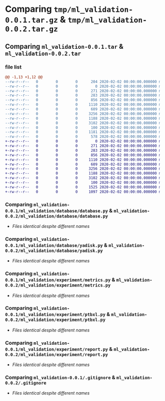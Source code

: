 # Comparing `tmp/ml_validation-0.0.1.tar.gz` & `tmp/ml_validation-0.0.2.tar.gz`

## Comparing `ml_validation-0.0.1.tar` & `ml_validation-0.0.2.tar`

### file list

```diff
@@ -1,13 +1,12 @@
--rw-r--r--   0        0        0      204 2020-02-02 00:00:00.000000 ml_validation-0.0.1/requirements.txt
--rw-r--r--   0        0        0        0 2020-02-02 00:00:00.000000 ml_validation-0.0.1/ml_validation/validation.py
--rw-r--r--   0        0        0      271 2020-02-02 00:00:00.000000 ml_validation-0.0.1/ml_validation/callable/dummy.py
--rw-r--r--   0        0        0      283 2020-02-02 00:00:00.000000 ml_validation-0.0.1/ml_validation/callable/torch.py
--rw-r--r--   0        0        0      856 2020-02-02 00:00:00.000000 ml_validation-0.0.1/ml_validation/database/database.py
--rw-r--r--   0        0        0     1110 2020-02-02 00:00:00.000000 ml_validation-0.0.1/ml_validation/database/yadisk.py
--rw-r--r--   0        0        0      609 2020-02-02 00:00:00.000000 ml_validation-0.0.1/ml_validation/experiment/metrics.py
--rw-r--r--   0        0        0     3256 2020-02-02 00:00:00.000000 ml_validation-0.0.1/ml_validation/experiment/ptbxl.py
--rw-r--r--   0        0        0     1188 2020-02-02 00:00:00.000000 ml_validation-0.0.1/ml_validation/experiment/report.py
--rw-r--r--   0        0        0     3102 2020-02-02 00:00:00.000000 ml_validation-0.0.1/.gitignore
--rw-r--r--   0        0        0      100 2020-02-02 00:00:00.000000 ml_validation-0.0.1/README.md
--rw-r--r--   0        0        0     1181 2020-02-02 00:00:00.000000 ml_validation-0.0.1/pyproject.toml
--rw-r--r--   0        0        0      578 2020-02-02 00:00:00.000000 ml_validation-0.0.1/PKG-INFO
+-rw-r--r--   0        0        0        0 2020-02-02 00:00:00.000000 ml_validation-0.0.2/ml_validation/validation.py
+-rw-r--r--   0        0        0      271 2020-02-02 00:00:00.000000 ml_validation-0.0.2/ml_validation/callable/dummy.py
+-rw-r--r--   0        0        0      283 2020-02-02 00:00:00.000000 ml_validation-0.0.2/ml_validation/callable/torch.py
+-rw-r--r--   0        0        0      856 2020-02-02 00:00:00.000000 ml_validation-0.0.2/ml_validation/database/database.py
+-rw-r--r--   0        0        0     1110 2020-02-02 00:00:00.000000 ml_validation-0.0.2/ml_validation/database/yadisk.py
+-rw-r--r--   0        0        0      609 2020-02-02 00:00:00.000000 ml_validation-0.0.2/ml_validation/experiment/metrics.py
+-rw-r--r--   0        0        0     3256 2020-02-02 00:00:00.000000 ml_validation-0.0.2/ml_validation/experiment/ptbxl.py
+-rw-r--r--   0        0        0     1188 2020-02-02 00:00:00.000000 ml_validation-0.0.2/ml_validation/experiment/report.py
+-rw-r--r--   0        0        0     3102 2020-02-02 00:00:00.000000 ml_validation-0.0.2/.gitignore
+-rw-r--r--   0        0        0      100 2020-02-02 00:00:00.000000 ml_validation-0.0.2/README.md
+-rw-r--r--   0        0        0     1525 2020-02-02 00:00:00.000000 ml_validation-0.0.2/pyproject.toml
+-rw-r--r--   0        0        0     1097 2020-02-02 00:00:00.000000 ml_validation-0.0.2/PKG-INFO
```

### Comparing `ml_validation-0.0.1/ml_validation/database/database.py` & `ml_validation-0.0.2/ml_validation/database/database.py`

 * *Files identical despite different names*

### Comparing `ml_validation-0.0.1/ml_validation/database/yadisk.py` & `ml_validation-0.0.2/ml_validation/database/yadisk.py`

 * *Files identical despite different names*

### Comparing `ml_validation-0.0.1/ml_validation/experiment/metrics.py` & `ml_validation-0.0.2/ml_validation/experiment/metrics.py`

 * *Files identical despite different names*

### Comparing `ml_validation-0.0.1/ml_validation/experiment/ptbxl.py` & `ml_validation-0.0.2/ml_validation/experiment/ptbxl.py`

 * *Files identical despite different names*

### Comparing `ml_validation-0.0.1/ml_validation/experiment/report.py` & `ml_validation-0.0.2/ml_validation/experiment/report.py`

 * *Files identical despite different names*

### Comparing `ml_validation-0.0.1/.gitignore` & `ml_validation-0.0.2/.gitignore`

 * *Files identical despite different names*

